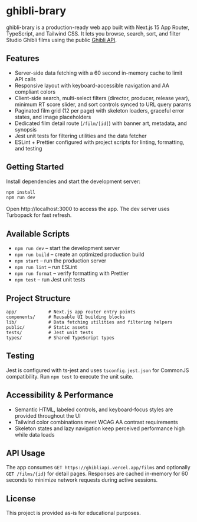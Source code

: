 # ghibli-brary

ghibli-brary is a production-ready web app built with Next.js 15 App Router, TypeScript, and Tailwind CSS. It lets you browse, search, sort, and filter Studio Ghibli films using the public [Ghibli API](https://ghibliapi.vercel.app/films).

## Features

- Server-side data fetching with a 60 second in-memory cache to limit API calls
- Responsive layout with keyboard-accessible navigation and AA compliant colors
- Client-side search, multi-select filters (director, producer, release year), minimum RT score slider, and sort controls synced to URL query params
- Paginated film grid (12 per page) with skeleton loaders, graceful error states, and image placeholders
- Dedicated film detail route (`/film/[id]`) with banner art, metadata, and synopsis
- Jest unit tests for filtering utilities and the data fetcher
- ESLint + Prettier configured with project scripts for linting, formatting, and testing

## Getting Started

Install dependencies and start the development server:

```bash
npm install
npm run dev
```

Open http://localhost:3000 to access the app. The dev server uses Turbopack for fast refresh.

## Available Scripts

- `npm run dev` – start the development server
- `npm run build` – create an optimized production build
- `npm start` – run the production server
- `npm run lint` – run ESLint
- `npm run format` – verify formatting with Prettier
- `npm test` – run Jest unit tests

## Project Structure

```
app/            # Next.js app router entry points
components/     # Reusable UI building blocks
lib/            # Data fetching utilities and filtering helpers
public/         # Static assets
tests/          # Jest unit tests
types/          # Shared TypeScript types
```

## Testing

Jest is configured with ts-jest and uses `tsconfig.jest.json` for CommonJS compatibility. Run `npm test` to execute the unit suite.

## Accessibility & Performance

- Semantic HTML, labeled controls, and keyboard-focus styles are provided throughout the UI
- Tailwind color combinations meet WCAG AA contrast requirements
- Skeleton states and lazy navigation keep perceived performance high while data loads

## API Usage

The app consumes `GET https://ghibliapi.vercel.app/films` and optionally `GET /films/{id}` for detail pages. Responses are cached in-memory for 60 seconds to minimize network requests during active sessions.

## License

This project is provided as-is for educational purposes.
